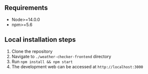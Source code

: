 ## Requirements
- Node>=14.0.0
- npm>=5.6

## Local installation steps
1. Clone the repository
2. Navigate to `./weather-checker-frontend` directory
3. Run `npm install && npm start`
4. The development web can be accessed at `http://localhost:3000`
